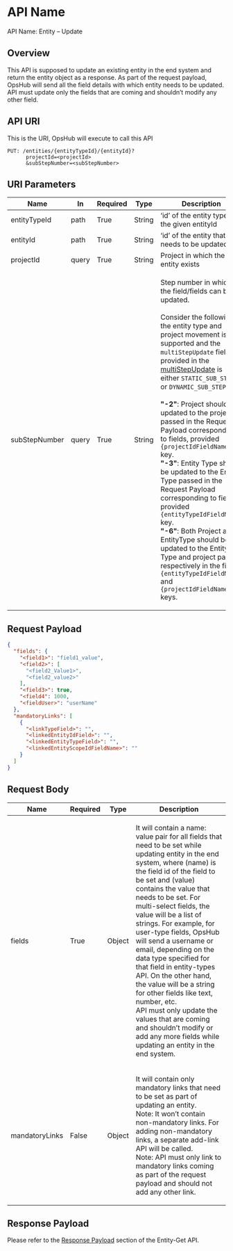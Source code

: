 
# API Name

API Name: Entity – Update

## Overview

This API is supposed to update an existing entity in the end system and return the entity object as a response. As part of the request payload, OpsHub will send all the field details with which entity needs to be updated. API must update only the fields that are coming and shouldn’t modify any other field.

## API URI

This is the URI, OpsHub will execute to call this API

```http
PUT: /entities/{entityTypeId}/{entityId}? 
      projectId=<projectId>
      &subStepNumber=<subStepNumber>
```


## URI Parameters

| Name          | In    | Required | Type   | Description                                                                                                                                                                                                                                                                                                                                                                                                                                                                                                                                                                                                                                                                                                                                                                                                                                                                                                                                                      |
| ------------- | ----- | -------- | ------ | ---------------------------------------------------------------------------------------------------------------------------------------------------------------------------------------------------------------------------------------------------------------------------------------------------------------------------------------------------------------------------------------------------------------------------------------------------------------------------------------------------------------------------------------------------------------------------------------------------------------------------------------------------------------------------------------------------------------------------------------------------------------------------------------------------------------------------------------------------------------------------------------------------------------------------------------------------------------- |
| entityTypeId  | path  | True     | String | ‘id’ of the entity type for the given entityId                                                                                                                                                                                                                                                                                                                                                                                                                                                                                                                                                                                                                                                                                                                                                                                                                                                                                                                   |
| entityId      | path  | True     | String | ‘id’ of the entity that needs to be updated                                                                                                                                                                                                                                                                                                                                                                                                                                                                                                                                                                                                                                                                                                                                                                                                                                                                                                                      |
| projectId     | query | True     | String | Project in which the entity exists                                                                                                                                                                                                                                                                                                                                                                                                                                                                                                                                                                                                                                                                                                                                                                                                                                                                                                                               |
| subStepNumber | query | True     | String | <p>Step number in which the field/fields can be updated.<br><br>Consider the following if the entity type and project movement is supported and the <code>multiStepUpdate</code> field provided in the <a href="Entity_Type_%E2%80%93_Get/#response_parameters">multiStepUpdate</a> is either <code>STATIC_SUB_STEPS</code> or <code>DYNAMIC_SUB_STEPS</code>:<br><br><strong>"-2"</strong>: Project should be updated to the project passed in the Request Payload corresponding to fields, provided <code>{projectIdFieldName}</code> key.<br><strong>"-3"</strong>: Entity Type should be updated to the Entity Type passed in the Request Payload corresponding to fields, provided <code>{entityTypeIdFieldName}</code> key.<br><strong>"-6"</strong>: Both Project and EntityType should be updated to the Entity Type and project passed respectively in the fields, <code>{entityTypeIdFieldName}</code> and <code>{projectIdFieldName}</code> keys.</p> |

## Request Payload

```json
{
  "fields": {
    "<field1>": "field1_value",
    "<field2>": [
      "<field2_Value1>",
      "<field2_value2>"
    ],
    "<field3>": true,
    "<field4": 1000,
    "<fieldUser>": "userName"
  },
  "mandatoryLinks": [
    {
      "<linkTypeField>": "",
      "<linkedEntityIdField>": "",
      "<linkedEntityTypeField>": "",
      "<linkedEntityScopeIdFieldName>": ""
    }
  ]
}
```

## Request Body

| **Name**       | **Required** | **Type** | **Description**                                                                                                                                                                                                                                                                                                                                                                                                                                                                                                                                                                                                                                                                  |
| -------------- | ------------ | -------- | -------------------------------------------------------------------------------------------------------------------------------------------------------------------------------------------------------------------------------------------------------------------------------------------------------------------------------------------------------------------------------------------------------------------------------------------------------------------------------------------------------------------------------------------------------------------------------------------------------------------------------------------------------------------------------- |
| fields         | True         | Object   | <p>It will contain a name: value pair for all fields that need to be set while updating entity in the end system, where (name) is the field id of the field to be set and (value) contains the value that needs to be set. For multi-select fields, the value will be a list of strings. For example, for user-type fields, OpsHub will send a username or email, depending on the data type specified for that field in entity-types API. On the other hand, the value will be a string for other fields like text, number, etc.<br>API must only update the values that are coming and shouldn’t modify or add any more fields while updating an entity in the end system.</p> |
| mandatoryLinks | False        | Object   | <p>It will contain only mandatory links that need to be set as part of updating an entity.<br>Note: It won’t contain non-mandatory links. For adding non-mandatory links, a separate add-link API will be called.<br>Note: API must only link to mandatory links coming as part of the request payload and should not add any other link.</p>                                                                                                                                                                                                                                                                                                                                    |

## Response Payload

Please refer to the [Response Payload](entity-get/#response-payload) section of the Entity-Get API.
